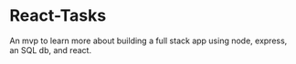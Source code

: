 # React-Tasks
An mvp to learn more about building a full stack app using node, express, an SQL db, and react. 
